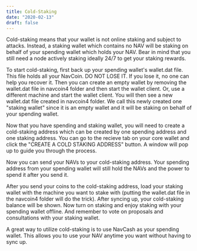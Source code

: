 ```yaml
---
title: Cold-Staking
date: "2020-02-13"
draft: false
---
```


Cold-staking means that your wallet is not online staking and subject to attacks. Instead, a staking wallet which contains no NAV will be staking on behalf of your spending wallet which holds your NAV. Bear in mind that you still need a node actively staking ideally 24/7 to get your staking rewards.

To start cold-staking, first back up your spending wallet's wallet.dat file. This file holds all your NavCoin. DO NOT LOSE IT. If you lose it, no one can help you recover it. Then you can create an empty wallet by removing the wallet.dat file in navcoin4 folder and then start the wallet client. Or, use a different machine and start the wallet client. You will then see a new wallet.dat file created in navcoin4 folder. We call this newly created one "staking wallet" since it is an empty wallet and it will be staking on behalf of your spending wallet. 

Now that you have spending and staking wallet, you will need to create a cold-staking address which can be created by one spending address and one staking address. You can go to the recieve tab on your core wallet and click the "CREATE A COLD STAKING ADDRESS" button. A window will pop up to guide you through the process. 

Now you can send your NAVs to your cold-staking address. Your spending address from your spending wallet will still hold the NAVs and the power to spend it after you send it.

After you send your coins to the cold-staking address, load your staking wallet with the machine you want to stake with (putting the wallet.dat file in the navcoin4 folder will do the trick). After syncing up, your cold-staking balance will be shown. Now turn on staking and enjoy staking with your spending wallet offline. And remember to vote on proposals and consultations with your staking wallet.

A great way to utilize cold-staking is to use NavCash as your spending wallet. This allows you to use your NAV anytime you want without having to sync up.
